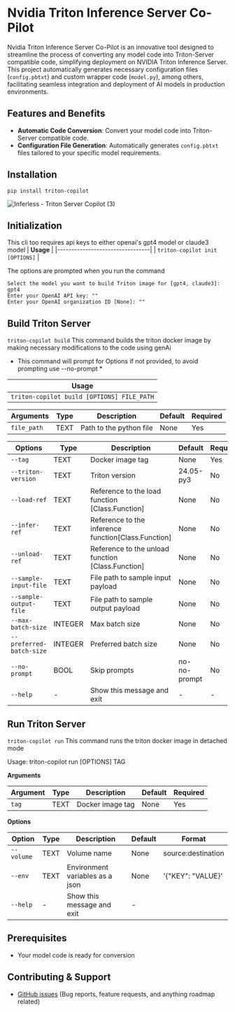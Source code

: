 

# Nvidia Triton Inference Server Co-Pilot

Nvidia Triton Inference Server Co-Pilot is an innovative tool designed to streamline the process of converting any model code into Triton-Server compatible code, simplifying deployment on NVIDIA Triton Inference Server. This project automatically generates necessary configuration files (`config.pbtxt`) and custom wrapper code (`model.py`), among others, facilitating seamless integration and deployment of AI models in production environments.

## Features and Benefits

- **Automatic Code Conversion**: Convert your model code into Triton-Server compatible code.
- **Configuration File Generation**: Automatically generates `config.pbtxt` files tailored to your specific model requirements.

## Installation
`pip install triton-copilot`

![Inferless - Triton Server Copilot (3)](https://github.com/inferless/triton-co-pilot/assets/3748840/51667778-f4c4-4ae1-be1c-05708e6ca032)


## Initialization
This cli too requires api keys to either openai's gpt4 model or claude3 model
| **Usage**                       |
|---------------------------------|
| `triton-copilot init [OPTIONS]` |

The options are prompted when you run the command
```
Select the model you want to build Triton image for [gpt4, claude3]: gpt4
Enter your OpenAI API key: ""
Enter your OpenAI organization ID [None]: ""
```

## Build Triton Server
`triton-copilot build`
This command builds the triton docker image by making necessary modifications to the code using genAi

* This command will prompt for Options if not provided, to avoid prompting use --no-prompt *

| **Usage**                               |
|----------------------------------------|
| `triton-copilot build [OPTIONS] FILE_PATH` |

| **Arguments** | **Type** | **Description** | **Default** | **Required** |
|---------------|----------|-----------------|-------------|--------------|
| `file_path`   | TEXT     | Path to the python file | None | Yes |

| **Options**                   | **Type** | **Description**                         | **Default** | **Required** |
|-------------------------------|----------|-----------------------------------------|-------------|--------------|
| `--tag`                       | TEXT     | Docker image tag                        | None        | Yes          |
| `--triton-version`            | TEXT     | Triton version                          | 24.05-py3   | No           |
| `--load-ref`                  | TEXT     | Reference to the load function [Class.Function]          | None        | No           |
| `--infer-ref`                 | TEXT     | Reference to the inference function[Class.Function]     | None        | No           |
| `--unload-ref`                | TEXT     | Reference to the unload function [Class.Function]       | None        | No           |
| `--sample-input-file`         | TEXT     | File path to sample input payload       | None        | No           |
| `--sample-output-file`        | TEXT     | File path to sample output payload      | None        | No           |
| `--max-batch-size`            | INTEGER  | Max batch size                          | None        | No           |
| `--preferred-batch-size`      | INTEGER  | Preferred batch size                    | None        | No           |
| `--no-prompt`                 | BOOL     | Skip prompts                            | no-no-prompt| No           |
| `--help`                      | -        | Show this message and exit              | -           | -            |


## Run Triton Server
`triton-copilot run`
This command runs the triton docker image in detached mode

Usage: triton-copilot run [OPTIONS] TAG

**Arguments**

| Argument | Type | Description             | Default | Required |
|----------|------|-------------------------|---------|----------|
| `tag`    | TEXT | Docker image tag        | None    | Yes      |

**Options**

| Option     | Type | Description                        | Default | Format           |
|------------|------|------------------------------------|---------|------------------|
| `--volume` | TEXT | Volume name                        | None    |source:destination|
| `--env`    | TEXT | Environment variables as a json    | None    |'{"KEY": "VALUE}' |
| `--help`   | -    | Show this message and exit         | -       |                  |


## Prerequisites
- Your model code is ready for conversion

## Contributing & Support

- [GitHub issues](https://github.com/inferless/triton-co-pilot/issues/new) \(Bug reports, feature requests, and anything roadmap related)
